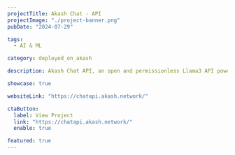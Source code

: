 ```yaml
---
projectTitle: Akash Chat - API
projectImage: "./project-banner.png"
pubDate: "2024-07-29"

tags:
  - AI & ML

category: deployed_on_akash

description: Akash Chat API, an open and permissionless Llama3 API powered by the Akash Supercloud that anyone can access at completely zero-cost.

showcase: true

websiteLink: "https://chatapi.akash.network/"

ctaButton:
  label: View Project
  link: "https://chatapi.akash.network/"
  enable: true

featured: true
---
```

